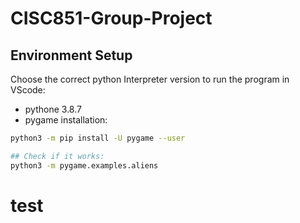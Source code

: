 # CISC851-Group-Project

## Environment Setup
Choose the correct python Interpreter version to run the program in VScode:
* pythone 3.8.7
* pygame installation:
```bash
python3 -m pip install -U pygame --user

## Check if it works:
python3 -m pygame.examples.aliens
```

# test

